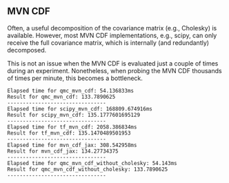 ## MVN CDF

Often, a useful decomposition of the covariance matrix (e.g., Cholesky) is available. However, most MVN CDF implementations, e.g., scipy, can only receive the full covariance matrix, which is internally (and redundantly) decomposed.

This is not an issue when the MVN CDF is evaluated just a couple of times during an experiment. Nonetheless, when probing the MVN CDF thousands of times per minute, this becomes a bottleneck.

```
Elapsed time for qmc_mvn_cdf: 54.136833ms
Result for qmc_mvn_cdf: 133.7890625
--------------------------------
Elapsed time for scipy_mvn_cdf: 168809.674916ms
Result for scipy_mvn_cdf: 135.1777601695129
--------------------------------
Elapsed time for tf_mvn_cdf: 2058.386834ms
Result for tf_mvn_cdf: 135.1470489501953
--------------------------------
Elapsed time for mvn_cdf_jax: 308.542958ms
Result for mvn_cdf_jax: 134.27734375
--------------------------------
Elapsed time for qmc_mvn_cdf_without_cholesky: 54.143ms
Result for qmc_mvn_cdf_without_cholesky: 133.7890625
--------------------------------
```
